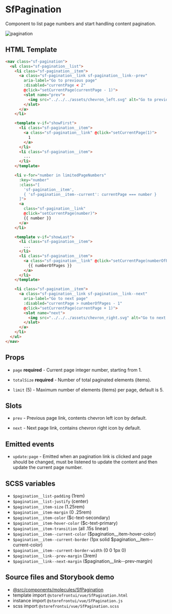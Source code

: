# SfPagination

<!-- Write about general purpose of the component. Include screenshot (to be replaced with a live example once we migrate to vuepress) -->

Component to list page numbers and start handling content pagination.

![pagination](https://screenshotscdn.firefoxusercontent.com/images/6b8c6357-8464-43ba-8dd7-159044bf37bb.png)

## HTML Template

<!-- Just paste HTML template. It's much better description than any other code -->

````html
<nav class="sf-pagination">
  <ul class="sf-pagination__list">
    <li class="sf-pagination__item">
      <a class="sf-pagination__link sf-pagination__link--prev"
        aria-label="Go to previous page"
        :disabled="currentPage < 2"
        @click="setCurrentPage(currentPage - 1)">
        <slot name="prev">
          <img src="../../../assets/chevron_left.svg" alt="Go to previous page" class="sf-pagination__icon"/>
        </slot>
      </a>
    </li>

    <template v-if="showFirst">
      <li class="sf-pagination__item">
        <a class="sf-pagination__link" @click="setCurrentPage(1)">
          1
        </a>
      </li>
      <li class="sf-pagination__item">
        ...
      </li>
    </template>

    <li v-for="number in limitedPageNumbers"
      :key="number"
      :class="[
        'sf-pagination__item',
        { 'sf-pagination__item--current': currentPage === number }
      ]">
      <a
        class="sf-pagination__link"
        @click="setCurrentPage(number)">
        {{ number }}
      </a>
    </li>

    <template v-if="showLast">
      <li class="sf-pagination__item">
        ...
      </li>
      <li class="sf-pagination__item">
        <a class="sf-pagination__link" @click="setCurrentPage(numberOfPages)">
          {{ numberOfPages }}
        </a>
      </li>
    </template>

    <li class="sf-pagination__item">
      <a class="sf-pagination__link sf-pagination__link--next"
        aria-label="Go to next page"
        :disabled="currentPage > numberOfPages - 1"
        @click="setCurrentPage(currentPage + 1)">
        <slot name="next">
          <img src="../../../assets/chevron_right.svg" alt="Go to next page" class="sf-pagination__icon"/>
        </slot>
      </a>
    </li>
  </ul>
</nav>
````

## Props

<!--Write down props and their purpose -->

- `page` **required** - Current page integer number, starting from 1.

- `totalSize` **required** - Number of total paginated elements (items).

- `limit` (5) - Maximum number of elements (items) per page, default is 5.

## Slots

<!-- Describe slots and their purpose -->

- `prev` - Previous page link, contents chevron left icon by default.

- `next` - Next page link, contains chevron right icon by default.

## Emitted events

- `update:page` - Emitted when an pagination link is clicked and
page should be changed, must be listened to update the content and
then update the current page number.

## SCSS variables

<!-- Write down SCSS variables available for configuration -->

- `$pagination__list-padding` (1rem)
- `$pagination__list-justify` (center)
- `$pagination__item-size` (1.25rem)
- `$pagination__item-margin` (0 .25rem)
- `$pagination__item-color` ($c-text-secondary)
- `$pagination__item-hover-color` ($c-text-primary)
- `$pagination__item-transition` (all .15s linear)
- `$pagination__item--current-color` ($pagination__item-hover-color)
- `$pagination__item--current-border` (1px solid $pagination__item--current-color)
- `$pagination__item--current-border-width` (0 0 1px 0)
- `$pagination__link--prev-margin` (3rem)
- `$pagination__link--next-margin` ($pagination__link--prev-margin)

## Source files and Storybook demo

- [@src/components/molecules/SfPagination](https://github.com/DivanteLtd/storefront-ui/tree/master/src/components/molecules/SfPagination)
- template import `@storefrontui/vue/SfPagination.html`
- instance import `@storefrontui/vue/SfPagination.js`
- scss import `@storefrontui/vue/SfPagination.scss`
